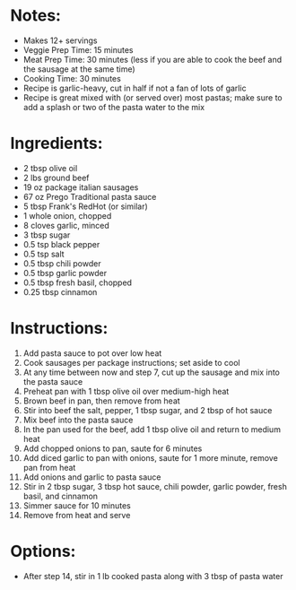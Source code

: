 # Notes: 
- Makes 12+ servings
- Veggie Prep Time: 15 minutes
- Meat Prep Time: 30 minutes (less if you are able to cook the beef and the sausage at the same time)
- Cooking Time: 30 minutes
- Recipe is garlic-heavy, cut in half if not a fan of lots of garlic
- Recipe is great mixed with (or served over) most pastas; make sure to add a splash or two of the pasta water to the mix

# Ingredients:
- 2 tbsp olive oil
- 2 lbs ground beef
- 19 oz package italian sausages
- 67 oz Prego Traditional pasta sauce
- 5 tbsp Frank's RedHot (or similar)
- 1 whole onion, chopped
- 8 cloves garlic, minced
- 3 tbsp sugar
- 0.5 tsp black pepper
- 0.5 tsp salt
- 0.5 tbsp chili powder
- 0.5 tbsp garlic powder
- 0.5 tbsp fresh basil, chopped
- 0.25 tbsp cinnamon

# Instructions:
1. Add pasta sauce to pot over low heat
2. Cook sausages per package instructions; set aside to cool
3. At any time between now and step 7, cut up the sausage and mix into the pasta sauce
4. Preheat pan with 1 tbsp olive oil over medium-high heat
5. Brown beef in pan, then remove from heat
6. Stir into beef the salt, pepper, 1 tbsp sugar, and 2 tbsp of hot sauce
7. Mix beef into the pasta sauce
8. In the pan used for the beef, add 1 tbsp olive oil and return to medium heat
9. Add chopped onions to pan, saute for 6 minutes
10. Add diced garlic to pan with onions, saute for 1 more minute, remove pan from heat
11. Add onions and garlic to pasta sauce
12. Stir in 2 tbsp sugar, 3 tbsp hot sauce, chili powder, garlic powder, fresh basil, and cinnamon
13. Simmer sauce for 10 minutes
14. Remove from heat and serve

# Options:
- After step 14, stir in 1 lb cooked pasta along with 3 tbsp of pasta water
